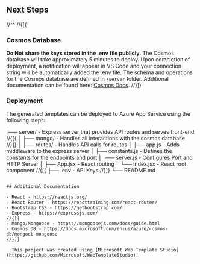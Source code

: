 ﻿## Next Steps
//^^
//{[{

### Cosmos Database

**Do Not share the keys stored in the .env file publicly.**
The Cosmos database will take approximately 5 minutes to deploy. Upon completion of deployment,
a notification will appear in VS Code and your connection string will be automatically added
the .env file. The schema and operations for the Cosmos database are defined in `/server` folder.
Additional documentation can be found here: [Cosmos Docs](https://github.com/Microsoft/WebTemplateStudio/blob/dev/docs/services/azure-cosmos.md).
//}]}

### Deployment

The generated templates can be deployed to Azure App Service using the following steps:

├── server/ - Express server that provides API routes and serves front-end
//{[{
│ ├── mongo/ - Handles all interactions with the cosmos database
//}]}
│ ├── routes/ - Handles API calls for routes
│ ├── app.js - Adds middleware to the express server
│ ├── constants.js - Defines the constants for the endpoints and port
│ └── server.js - Configures Port and HTTP Server
│ ├── App.jsx - React routing
│ └── index.jsx - React root component
//{[{
├── .env - API Keys
//}]}
└── README.md

```

## Additional Documentation

- React - https://reactjs.org/
- React Router - https://reacttraining.com/react-router/
- Bootstrap CSS - https://getbootstrap.com/
- Express - https://expressjs.com/
//{[{
- Mongo/Mongoose - https://mongoosejs.com/docs/guide.html
- Cosmos DB - https://docs.microsoft.com/en-us/azure/cosmos-db/mongodb-mongoose
//}]}

  This project was created using [Microsoft Web Template Studio](https://github.com/Microsoft/WebTemplateStudio).